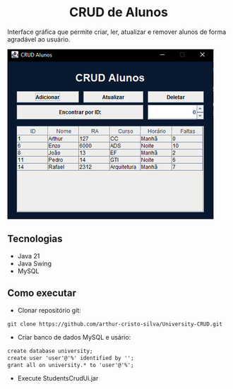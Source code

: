 <h1 align="center">
CRUD de Alunos
</h1>

Interface gráfica que permite criar, ler, atualizar e remover alunos de forma agradável ao usuário.

![print do programa](https://github.com/arthur-cristo-silva/University-CRUD/blob/main/lib/crudAlunos.png)

## Tecnologias
- Java 21
- Java Swing
- MySQL

## Como executar
- Clonar repositório git:
```
git clone https://github.com/arthur-cristo-silva/University-CRUD.git
```
- Criar banco de dados MySQL e usário:
```
create database university;
create user 'user'@'%' identified by '';
grant all on university.* to 'user'@'%';
```
- Execute StudentsCrudUi.jar
